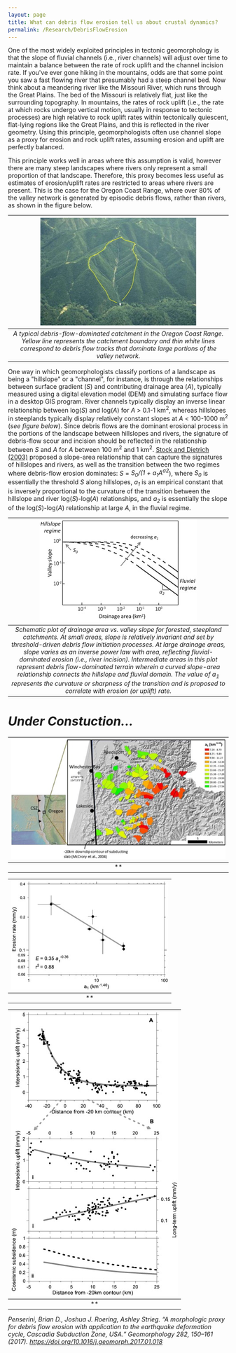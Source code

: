 ```yaml
---
layout: page
title: What can debris flow erosion tell us about crustal dynamics?
permalink: /Research/DebrisFlowErosion
---
```


One of the most widely exploited principles in tectonic geomorphology is that the slope of fluvial channels (i.e., river channels) will adjust over time to maintain a balance between the rate of rock uplift and the channel incision rate. If you've ever gone hiking in the mountains, odds are that some point you saw a fast flowing river that presumably had a steep channel bed. Now think about a meandering river like the Missouri River, which runs through the Great Plains. The bed of the Missouri is relatively flat, just like the surrounding topography. In mountains, the rates of rock uplift (i.e., the rate at which rocks undergo vertical motion, usually in response to tectonic processes) are high relative to rock uplift rates within tectonically quiescent, flat-lying regions like the Great Plains, and this is reflected in the river geometry. Using this principle, geomorphologists often use channel slope as a proxy for erosion and rock uplift rates, assuming erosion and uplift are perfectly balanced.

This principle works well in areas where this assumption is valid, however there are many steep landscapes where rivers only represent a small proportion of that landscape. Therefore, this proxy becomes less useful as estimates of erosion/uplift rates are restricted to areas where rivers are present. This is the case for the Oregon Coast Range, where over 80% of the valley network is generated by episodic debris flows, rather than rivers, as shown in the figure below. 

| ![Oblique aerial photo of a debris-flow catchment.](./Images/Masters/1-s2.0-S0169555X16306821-gr1.jpg) | 
|:--:| 
| *A typical debris-flow-dominated catchment in the Oregon Coast Range. Yellow line represents the catchment boundary and thin white lines correspond to debris flow tracks that dominate large portions of the valley network.* |

One way in which geomorphologists classify portions of a landscape as being a "hillslope" or a "channel", for instance, is through the relationships between surface gradient (<i>S</i>) and contributing drainage area (<i>A</i>), typically measured using a digital elevation model (DEM) and simulating surface flow in a desktop GIS program. River channels typically display an inverse linear relationship between log(<i>S</i>) and log(<i>A</i>) for <i>A</i> > 0.1-1 km<sup>2</sup>, whereas hillslopes in steeplands typically display relatively constant slopes at <i>A</i> < 100-1000 m<sup>2</sup> (<i>see figure below</i>). Since debris flows are the dominant erosional process in the portions of the landscape between hillslopes and rivers, the signature of debris-flow scour and incision should be reflected in the relationship between <i>S</i> and <i>A</i> for <i>A</i> between 100 m<sup>2</sup> and 1 km<sup>2</sup>. [Stock and Dietrich (2003)](https://agupubs.onlinelibrary.wiley.com/doi/epdf/10.1029/2001WR001057) proposed a slope-area relationship that can capture the signatures of hillslopes and rivers, as well as the transition between the two regimes where debris-flow erosion dominates: <i>S</i> = <i>S<sub>0</sub>/(1 + a<sub>1</sub>A<sup>a2</sup></i>), where <i>S<sub>0</sub></i> is essentially the threshold <i>S</i> along hillslopes, <i>a<sub>1</sub></i> is an empirical constant that is inversely proportional to the curvature of the transition between the hillslope and river log(<i>S</i>)-log(<i>A</i>) relationships, and <i>a<sub>2</sub></i> is essentially the slope of the log(<i>S</i>)-log(<i>A</i>) relationship at large <i>A</i>, in the fluvial regime.

| ![](./Images/Masters/1-s2.0-S0169555X16306821-gr2.jpg) | 
|:--:| 
| *Schematic plot of drainage area vs. valley slope for forested, steepland catchments. At small areas, slope is relatively invariant and set by threshold-driven debris flow initiation processes. At large drainage areas, slope varies as an inverse power law with area, reflecting fluvial-dominated erosion (i.e., river incision). Intermediate areas in this plot represent debris flow-dominated terrain wherein a curved slope-area relationship connects the hillslope and fluvial domain. The value of a<sub>1</sub> represents the curvature or sharpness of the transition and is proposed to correlate with erosion (or uplift) rate.* |

# <i>Under Constuction...</i>

| ![](./Images/Masters/1-s2.0-S0169555X16306821-gr3.jpg) | 
|:--:| 
| ** |

| ![](./Images/Masters/1-s2.0-S0169555X16306821-gr6.jpg) | 
|:--:| 
| ** |

| ![](./Images/Masters/1-s2.0-S0169555X16306821-gr8.jpg) | 
|:--:| 
| ** |


<i>Penserini, Brian D., Joshua J. Roering, Ashley Strieg. “A morphologic proxy for debris flow erosion with application to the earthquake deformation cycle, Cascadia Subduction Zone, USA.” Geomorphology 282, 150–161 (2017). https://doi.org/10.1016/j.geomorph.2017.01.018</i>
